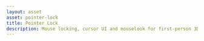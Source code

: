 ```yaml
---
layout: asset
asset: pointer-lock
title: Pointer Lock
description: Mouse locking, cursor UI and mouselook for first-person 3D games made with Defold.
---
```

